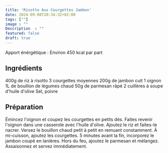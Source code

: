 ```yaml
---
title: 'Risotto Aux Courgettes Jambon'
date: 2024-09-08T20:34:32+02:00
tags: [""]
image : ""
Description  : ""
featured: false
draft: true
---
```


Apport énérgétique : Environ 450 kcal par part

## Ingrédients 
400g de riz à risotto
3 courgettes moyennes
200g de jambon cuit
1 oignon
1L de bouillon de légumes chaud
50g de parmesan râpé
2 cuillères à soupe d'huile d'olive
Sel, poivre

## Préparation

Émincez l'oignon et coupez les courgettes en petits dés.
Faites revenir l'oignon dans une casserole avec l'huile d'olive.
Ajoutez le riz et faites-le nacrer.
Versez le bouillon chaud petit à petit en remuant constamment.
À mi-cuisson, ajoutez les courgettes.
5 minutes avant la fin, incorporez le jambon coupé en lanières.
Hors du feu, ajoutez le parmesan et mélangez.
Assaisonnez et servez immédiatement.

